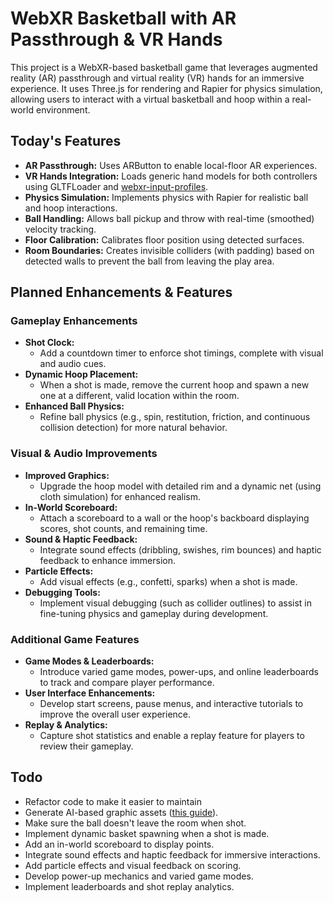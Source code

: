# WebXR Basketball with AR Passthrough & VR Hands

This project is a WebXR-based basketball game that leverages augmented reality (AR) passthrough and virtual reality (VR) hands for an immersive experience. It uses Three.js for rendering and Rapier for physics simulation, allowing users to interact with a virtual basketball and hoop within a real-world environment.

## Today's Features
- **AR Passthrough:** Uses ARButton to enable local-floor AR experiences.
- **VR Hands Integration:** Loads generic hand models for both controllers using GLTFLoader and [webxr-input-profiles](https://github.com/immersive-web/webxr-input-profiles/tree/main).
- **Physics Simulation:** Implements physics with Rapier for realistic ball and hoop interactions.
- **Ball Handling:** Allows ball pickup and throw with real-time (smoothed) velocity tracking.
- **Floor Calibration:** Calibrates floor position using detected surfaces.
- **Room Boundaries:** Creates invisible colliders (with padding) based on detected walls to prevent the ball from leaving the play area.

## Planned Enhancements & Features

### Gameplay Enhancements
- **Shot Clock:**  
  - Add a countdown timer to enforce shot timings, complete with visual and audio cues.
- **Dynamic Hoop Placement:**  
  - When a shot is made, remove the current hoop and spawn a new one at a different, valid location within the room.
- **Enhanced Ball Physics:**  
  - Refine ball physics (e.g., spin, restitution, friction, and continuous collision detection) for more natural behavior.

### Visual & Audio Improvements
- **Improved Graphics:**  
  - Upgrade the hoop model with detailed rim and a dynamic net (using cloth simulation) for enhanced realism.
- **In-World Scoreboard:**  
  - Attach a scoreboard to a wall or the hoop's backboard displaying scores, shot counts, and remaining time.
- **Sound & Haptic Feedback:**  
  - Integrate sound effects (dribbling, swishes, rim bounces) and haptic feedback to enhance immersion.
- **Particle Effects:**  
  - Add visual effects (e.g., confetti, sparks) when a shot is made.
- **Debugging Tools:**  
  - Implement visual debugging (such as collider outlines) to assist in fine-tuning physics and gameplay during development.

### Additional Game Features
- **Game Modes & Leaderboards:**  
  - Introduce varied game modes, power-ups, and online leaderboards to track and compare player performance.
- **User Interface Enhancements:**  
  - Develop start screens, pause menus, and interactive tutorials to improve the overall user experience.
- **Replay & Analytics:**  
  - Capture shot statistics and enable a replay feature for players to review their gameplay.

## Todo
- Refactor code to make it easier to maintain
- Generate AI-based graphic assets ([this guide](https://thomassimonini.substack.com/p/generate-3d-assets-for-roblox-using)).
- Make sure the ball doesn't leave the room when shot.
- Implement dynamic basket spawning when a shot is made.
- Add an in-world scoreboard to display points.
- Integrate sound effects and haptic feedback for immersive interactions.
- Add particle effects and visual feedback on scoring.
- Develop power-up mechanics and varied game modes.
- Implement leaderboards and shot replay analytics.
